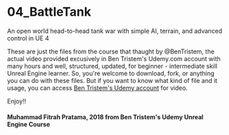 # 04_BattleTank
An open world head-to-head tank war with simple AI, terrain, and advanced control in UE 4

These are just the files from the course that thaught by @BenTristem, the actual video provided excusively in Ben Tristem's Udemy.com account with many hours and well, structured, updated, for beginner - intermediate skill Unreal Engine learner. So, you're welcome to download, fork, or anything you can do with these files. But if you want to know what kind of file and it usage, you can access [Ben Tristem's Udemy account](https://www.udemy.com/user/bentristem/) for video.

Enjoy!!
#### Muhammad Fitrah Pratama, 2018 from Ben Tristem's Udemy Unreal Engine Course


